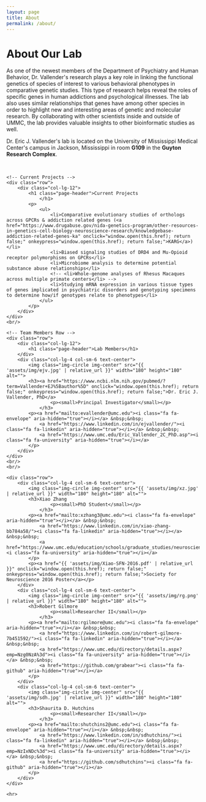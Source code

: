 ```yaml
---
layout: page
title: About
permalink: /about/
---
```


<div class="container">
    <div class="row">
        <div class="col-lg-12">
            <h1 class="page-header">About Our Lab</h1>
            <p>As one of the newest members of the Department of Psychiatry and Human Behavior, Dr. Vallender's research plays a key role in linking the functional genetics of species of interest to various behavioral phenotypes in comparative genetic studies. This type of research helps reveal the roles of specific genes in human addictions and psychological illnesses. The lab also uses similar relationships that genes have among other species in order to highlight new and interesting areas of genetic and molecular research. By collaborating with other scientists inside and outside of UMMC, the lab provides valuable insights to other bioinformatic studies as well.</p>
            <p>Dr. Eric J. Vallender's lab is located on the University of Mississippi Medical Center's campus in Jackson, Mississippi in room <strong>G109</strong> in the <strong>Guyton Research Complex</strong>. </p>
        </div>
    </div>
    <br/>

    <!-- Current Projects -->
    <div class="row">
        <div class="col-lg-12">
            <h1 class="page-header">Current Projects
                </h1>
            <p>
                <ul>
                    <li>Comparative evolutionary studies of orthologs across GPCRs & addiction related genes (<a href="https://www.drugabuse.gov/nida-genetics-program/other-resources-in-genetics-cell-biology-neuroscience-research/knowledgebase-addiction-related-genes-ka" onclick="window.open(this.href); return false;" onkeypress="window.open(this.href); return false;">KARG</a>)</li>
                    <li>Biased signaling studies of DRD4 and Mu-Opioid receptor polymorphisms on GPCRs</li>
                    <li>Microbiome analysis to determine potential substance abuse relationships</li>
                    <!-- <li>Whole-genome analyses of Rhesus Macaques across multiple primate centers</li> -->
                    <li>Studying mRNA expression in various tissue types of genes implicated in psychiatric disorders and genotyping specimens to determine how/if genotypes relate to phenotypes</li>
                </ul>
            </p>
        </div>
    </div>
    <br/>

    <!-- Team Members Row -->
    <div class="row">
        <div class="col-lg-12">
            <h1 class="page-header">Lab Members</h1>
        </div>
        <div class="col-lg-4 col-sm-6 text-center">
            <img class="img-circle img-center" src="{{ 'assets/img/ejv.jpg' | relative_url }}" width="180" height="180" alt="">
            <h3><a href="https://www.ncbi.nlm.nih.gov/pubmed/?term=Vallender+EJ%5Bauthor%5D" onclick="window.open(this.href); return false;" onkeypress="window.open(this.href); return false;">Dr. Eric J. Vallender, PhD</a>
                    <p><small>Principal Investigator</small></p>
                </h3>
            <p><a href="mailto:evallender@umc.edu"><i class="fa fa-envelope" aria-hidden="true"></i></a> &nbsp;&nbsp;
                <a href="https://www.linkedin.com/in/ejvallender/"><i class="fa fa-linkedin" aria-hidden="true"></i></a> &nbsp;&nbsp;
                <a href="https://www.umc.edu/Eric_Vallender_2C_PhD.asp"><i class="fa fa-university" aria-hidden="true"></i></a>
            </p>
        </div>
    </div>
    <br/>
    <br/>

    <div class="row">
        <div class="col-lg-4 col-sm-6 text-center">
            <img class="img-circle img-center" src="{{ 'assets/img/xz.jpg' | relative_url }}" width="180" height="180" alt="">
            <h3>Xiao Zhang
                    <p><small>PhD Student</small></p>
                </h3>
            <p><a href="mailto:xzhang3@umc.edu"><i class="fa fa-envelope" aria-hidden="true"></i></a> &nbsp;&nbsp;
                <a href="https://www.linkedin.com/in/xiao-zhang-bb784a58/"><i class="fa fa-linkedin" aria-hidden="true"></i></a> &nbsp;&nbsp;
                <a href="https://www.umc.edu/education/schools/graduate_studies/neuroscience/xiao_zhang.aspx"><i class="fa fa-university" aria-hidden="true"></i></a>
            </p>
            <p><a href="{{ 'assets/img/Xiao-SFN-2016.pdf' | relative_url }}" onclick="window.open(this.href); return false;" onkeypress="window.open(this.href); return false;">Society for Neuroscience 2016 Poster</a></p>
        </div>
        <div class="col-lg-4 col-sm-6 text-center">
            <img class="img-circle img-center" src="{{ 'assets/img/rg.png' | relative_url }}" width="180" height="180" alt="">
            <h3>Robert Gilmore
                    <p><small>Researcher II</small></p>
                </h3>
            <p><a href="mailto:rgilmore@umc.edu"><i class="fa fa-envelope" aria-hidden="true"></i></a> &nbsp;&nbsp;
                <a href="https://www.linkedin.com/in/robert-gilmore-7b451592/"><i class="fa fa-linkedin" aria-hidden="true"></i></a> &nbsp;&nbsp;
                <a href="https://www.umc.edu/directory/details.aspx?emp=Nzg0NzA%3d"><i class="fa fa-university" aria-hidden="true"></i></a> &nbsp;&nbsp;
                <a href="https://github.com/grabear"><i class="fa fa-github" aria-hidden="true"></i></a>
            </p>
        </div>
        <div class="col-lg-4 col-sm-6 text-center">
            <img class="img-circle img-center" src="{{ 'assets/img/sdh.jpg' | relative_url }}" width="180" height="180" alt="">
            <h3>Shaurita D. Hutchins
                    <p><small>Researcher II</small></p>
                </h3>
            <p><a href="mailto:shutchins2@umc.edu"><i class="fa fa-envelope" aria-hidden="true"></i></a> &nbsp;&nbsp;
                <a href="https://www.linkedin.com/in/sdhutchins/"><i class="fa fa-linkedin" aria-hidden="true"></i></a> &nbsp;&nbsp;
                <a href="https://www.umc.edu/directory/details.aspx?emp=NzIxNDc%3d"><i class="fa fa-university" aria-hidden="true"></i></a> &nbsp;&nbsp;
                <a href="https://github.com/sdhutchins"><i class="fa fa-github" aria-hidden="true"></i></a>
            </p>
        </div>
    </div>

    <hr>

</div>
<!-- /.container -->

<!-- jQuery -->
<script src="{{ 'assets/js/jquery.js' | relative_url }}"></script>

<!-- Bootstrap Core JavaScript -->
<script src="{{ 'assets/js/bootstrap.min.js' | relative_url }}"></script>
